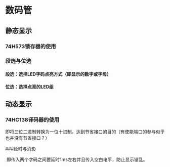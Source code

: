 # 数码管

## 静态显示

### 74H573锁存器的使用 

### 段选与位选

#### 段选：选择LED字码点亮方式（即显示的数字或字母）

#### 位选：选择点亮的LED组

## 动态显示

### 74HC138译码器的使用

​	即将三位二进制转换为一位十进制，达到节省接口的目的（有使能端口的参与似乎也并没有节省接口？）

###延时与消影 

​	即传入两个字码之间要延时1ms左右并且传入空白电平，防止显示错乱。













